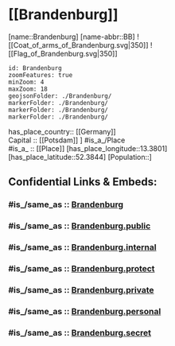 ﻿---
archives_at: "[[_Standards/WikiData/WD~Brandenburgisches Landeshauptarchiv]]"
area: 29478.63
BHCL_UUID:
- f2c98f62-16bd-4579-8ff6-f46db10e11f9
- bd155553-29e4-47f1-b80d-39cb6a0913cd
budget: 16359191300
capital: '[[_Standards/WikiData/WD~Potsdam]]'
category_of_people_buried_here: '[[_Standards/WikiData/WD~Q11813830]]'
coat_of_arms: "[[_Standards/WikiData/WD~coat of arms of Brandenburg]]"
coat_of_arms_image: "http://commons.wikimedia.org/wiki/Special:FilePath/DEU%20Brandenburg%20COA.svg"
Commons_category: Brandenburg
Commons_gallery: Brandenburg
Confidential: public
contact_page_URL: "https://www.brandenburg.de/de/kontakt/bb1.c.476761.de"
contains_the_administrative_territorial_entity:
- '[[_Standards/WikiData/WD~Potsdam]]'
- '[[_Standards/WikiData/WD~Cottbus]]'
- "[[_Standards/WikiData/WD~Brandenburg an der Havel]]"
- "[[_Standards/WikiData/WD~Frankfurt (Oder)]]"
- "[[_Standards/WikiData/WD~Uckermark District]]"
- "[[_Standards/WikiData/WD~Barnim District]]"
- "[[_Standards/WikiData/WD~Oberhavel District]]"
- "[[_Standards/WikiData/WD~Ostprignitz-Ruppin District]]"
- "[[_Standards/WikiData/WD~Prignitz District]]"
- "[[_Standards/WikiData/WD~Havelland District]]"
- "[[_Standards/WikiData/WD~Potsdam-Mittelmark District]]"
- "[[_Standards/WikiData/WD~Teltow-Fläming District]]"
- "[[_Standards/WikiData/WD~Elbe-Elster District]]"
- "[[_Standards/WikiData/WD~Oberspreewald-Lausitz District]]"
- "[[_Standards/WikiData/WD~Spree-Neiße District]]"
- "[[_Standards/WikiData/WD~Dahme-Spreewald District]]"
- "[[_Standards/WikiData/WD~Oder-Spree District]]"
- "[[_Standards/WikiData/WD~Märkisch-Oderland District]]"
continent: '[[_Standards/WikiData/WD~Europe]]'
coordinate_location: "Point(13.008055555 52.361944444)"
country: '[[_Standards/WikiData/WD~Germany]]'
described_by_source:
- "[[_Standards/WikiData/WD~Svensk uppslagsbok]]"
- "[[_Standards/WikiData/WD~Collier's New Encyclopedia, 1921]]"
- "[[_Standards/WikiData/WD~Vlastenský slovník historický]]"
Dewey_Decimal_Classification: 2--4315
different_from: '[[_Standards/WikiData/WD~Q9178937]]'
economy_of_topic: "[[_Standards/WikiData/WD~economy of Brandenburg]]"
elevation_above_sea_level: 0
email_address: "mailto:poststelle@stk.brandenburg.de"
Facebook_username: UnserBrandenburg
FIPS_10_4_countries_and_regions_: GM11
flag: "[[_Standards/WikiData/WD~flag of Brandenburg]]"
flag_image: "http://commons.wikimedia.org/wiki/Special:FilePath/Flag%20of%20Brandenburg.svg"
follows: '[[_Standards/WikiData/WD~Brandenburg]]'
geoshape: "http://commons.wikimedia.org/data/main/Data:Brandenburg.map"
German_regional_key: 12
HASC:
- DE.BB
- DE.BR
has_id_wikidata: Q1208
has_time_started: 1990-10-03
head_of_government: "[[_Standards/WikiData/WD~Dietmar Woidke]]"
highest_judicial_authority: "[[_Standards/WikiData/WD~Constitutional Court of the State of Brandenburg]]"
highest_point: '[[_Standards/WikiData/WD~Kutschenberg]]'
history_of_topic: "[[_Standards/WikiData/WD~history of Brandenburg]]"
icon: Flag_of_Brandenburg
image: "http://commons.wikimedia.org/wiki/Special:FilePath/20150524%20Sanssouci%20Castle%207528.jpg"
Image_Archive_Herder_Institute: Q1208
impressum_URL: "https://www.brandenburg.de/de/impressum/bb1.c.476206.de"
inception: 1990-10-03
Instagram_username: unser.brandenburg
instance_of: "[[_Standards/WikiData/WD~federated state of Germany]]"
isDeleted: false
ISO3166_2: DE-BB
ISO_3166_2_code: DE-BB
language_used:
- "[[_Standards/WikiData/WD~Upper Sorbian]]"
- "[[_Standards/WikiData/WD~Lower Sorbian]]"
- '[[_Standards/WikiData/WD~German]]'
legal_form: "[[_Standards/WikiData/WD~Körperschaft des öffentlichen Rechts]]"
legislative_body: "[[_Standards/WikiData/WD~Landtag of Brandenburg]]"
located_in_the_administrative_territorial_entity: '[[_Standards/WikiData/WD~Germany]]'
located_in_time_zone:
- "[[_Standards/WikiData/WD~UTC+01:00]]"
- "[[_Standards/WikiData/WD~UTC+02:00]]"
location:
- 52.3844
- 13.3801
locator_map_image: "http://commons.wikimedia.org/wiki/Special:FilePath/Locator%20map%20Brandenburg%20in%20Germany.svg"
main_regulatory_text: "[[_Standards/WikiData/WD~Constitution of the State of Brandenburg]]"
native_label:
- Brandenburg
- De-Brandenburg2.ogg
NUTS_code:
- DE4
- DE40
office_held_by_head_of_government: "[[_Standards/WikiData/WD~Minister-President of Brandenburg]]"
official_website: "https://www.brandenburg.de/"
OmegaWiki_Defined_Meaning: 414546
page_banner: "http://commons.wikimedia.org/wiki/Special:FilePath/Brandenburg%20banner.jpg"
part_of: "[[_Standards/WikiData/WD~Berlin-Brandenburg Metropolitan Region]]"
permanent_duplicated_item:
- '[[_Standards/WikiData/WD~Q108828083]]'
- '[[_Standards/WikiData/WD~Q110739080]]'
- '[[_Standards/WikiData/WD~Q110739086]]'
- '[[_Standards/WikiData/WD~Q110739090]]'
- '[[_Standards/WikiData/WD~Q110739096]]'
phone_number: +49-331-8660
population: 2449193
privacy_policy_URL: "https://www.brandenburg.de/de/datenschutz/bb1.c.531348.de"
replaces:
- "[[_Standards/WikiData/WD~Cottbus District]]"
- "[[_Standards/WikiData/WD~Frankfurt (Oder) District]]"
- "[[_Standards/WikiData/WD~Neubrandenburg District]]"
- "[[_Standards/WikiData/WD~Potsdam District]]"
- "[[_Standards/WikiData/WD~Schwerin District]]"
shares_border_with:
- "[[_Standards/WikiData/WD~Mecklenburg-Western Pomerania]]"
- "[[_Standards/WikiData/WD~Lower Saxony]]"
- '[[_Standards/WikiData/WD~Saxony]]'
- '[[_Standards/WikiData/WD~Saxony-Anhalt]]'
- '[[_Standards/WikiData/WD~Berlin]]'
- "[[_Standards/WikiData/WD~Lubusz Voivodeship]]"
- "[[_Standards/WikiData/WD~West Pomeranian Voivodeship]]"
SpocWebEntityId: 29314
tags:
- geo/State
topic_s_main_Wikimedia_portal: "[[_Standards/WikiData/WD~Portal:Brandenburg]]"
twinned_administrative_body: "[[_Standards/WikiData/WD~Saitama Prefecture]]"
type: State
X_username: staatskanzleibb
YouTube_handle: land.brandenburg
---

# [[Brandenburg]] 

[name::Brandenburg] 
[name-abbr::BB] 
![[Coat_of_arms_of_Brandenburg.svg|350]] 
![[Flag_of_Brandenburg.svg|350]] 

```leaflet
id: Brandenburg
zoomFeatures: true 
minZoom: 4 
maxZoom: 18
geojsonFolder: ./Brandenburg/
markerFolder: ./Brandenburg/
markerFolder: ./Brandenburg/
markerFolder: ./Brandenburg/
```

has_place_country:: [[Germany]]  
Capital :: [[Potsdam]] ] 
#is_a_/Place  
#is_a_ :: [[Place]] 
[has_place_longitude::13.3801] 
[has_place_latitude::52.3844] 
[Population::] 


## Confidential Links & Embeds: 

### #is_/same_as :: [Brandenburg](/_Standards/Earth/Continent/Europe/Europe~Central/Germany/Germany~East/Brandenburg.md) 

### #is_/same_as :: [Brandenburg.public](/_public/Earth/Continent/Europe/Europe~Central/Germany/Germany~East/Brandenburg.public.md) 

### #is_/same_as :: [Brandenburg.internal](/_internal/Earth/Continent/Europe/Europe~Central/Germany/Germany~East/Brandenburg.internal.md) 

### #is_/same_as :: [Brandenburg.protect](/_protect/Earth/Continent/Europe/Europe~Central/Germany/Germany~East/Brandenburg.protect.md) 

### #is_/same_as :: [Brandenburg.private](/_private/Earth/Continent/Europe/Europe~Central/Germany/Germany~East/Brandenburg.private.md) 

### #is_/same_as :: [Brandenburg.personal](/_personal/Earth/Continent/Europe/Europe~Central/Germany/Germany~East/Brandenburg.personal.md) 

### #is_/same_as :: [Brandenburg.secret](/_secret/Earth/Continent/Europe/Europe~Central/Germany/Germany~East/Brandenburg.secret.md)

